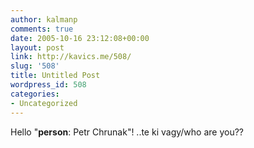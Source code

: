 ```yaml
---
author: kalmanp
comments: true
date: 2005-10-16 23:12:08+00:00
layout: post
link: http://kavics.me/508/
slug: '508'
title: Untitled Post
wordpress_id: 508
categories:
- Uncategorized
---
```


Hello  "**person**: Petr Chrunak"! ..te ki vagy/who are you??  

